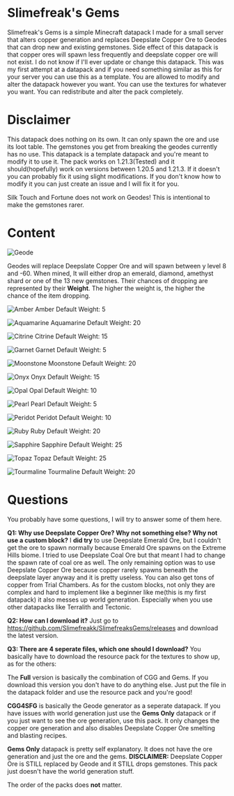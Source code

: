 # Slimefreak's Gems

Slimefreak's Gems is a simple Minecraft datapack I made for a small server that alters copper generation and replaces Deepslate Copper Ore to Geodes that can drop new and existing gemstones. Side effect of this datapack is that copper ores will spawn less frequently and deepslate copper ore will not exist.
I do not know if I'll ever update or change this datapack. This was my first attempt at a datapack and if you need something similar as this for your server you can use this as a template. You are allowed to modify and alter the datapack however you want. You can use the textures for whatever you want.
You can redistribute and alter the pack completely.

# Disclaimer
This datapack does nothing on its own. It can only spawn the ore and use its loot table. The gemstones you get from breaking the geodes currently has no use. This datapack is a template datapack and you're meant to modify it to use it. The pack works on 1.21.3(Tested) and it should(hopefully) work on versions between 1.20.5 and 1.21.3. If it doesn't you can probably fix it using slight modifications. If you don't know how to modify it you can just create an issue and I will fix it for you.

Silk Touch and Fortune does not work on Geodes! This is intentional to make the gemstones rarer.

# Content
![Geode](https://github.com/Slimefreakk/SlimefreaksGems/blob/main/pictures/geode200.png)

Geodes will replace Deepslate Copper Ore and will spawn between y level 8 and -60.
When mined, It will either drop an emerald, diamond, amethyst shard or one of the 13 new gemstones.
Their chances of dropping are represented by their **Weight**. The higher the weight is, the higher the chance of the item dropping.



![Amber](https://github.com/Slimefreakk/SlimefreaksGems/blob/main/pictures/amber200.png)
Amber
Default Weight: 5

![Aquamarine](https://github.com/Slimefreakk/SlimefreaksGems/blob/main/pictures/aquamarine200.png)
Aquamarine
Default Weight: 20

![Citrine](https://github.com/Slimefreakk/SlimefreaksGems/blob/main/pictures/citrine200.png)
Citrine
Default Weight: 15

![Garnet](https://github.com/Slimefreakk/SlimefreaksGems/blob/main/pictures/garnet200.png)
Garnet
Default Weight: 5

![Moonstone](https://github.com/Slimefreakk/SlimefreaksGems/blob/main/pictures/moonstone200.png)
Moonstone
Default Weight: 20

![Onyx](https://github.com/Slimefreakk/SlimefreaksGems/blob/main/pictures/onyx200.png)
Onyx
Default Weight: 15

![Opal](https://github.com/Slimefreakk/SlimefreaksGems/blob/main/pictures/opal200.png)
Opal
Default Weight: 10

![Pearl](https://github.com/Slimefreakk/SlimefreaksGems/blob/main/pictures/pearl200.png)
Pearl
Default Weight: 5

![Peridot](https://github.com/Slimefreakk/SlimefreaksGems/blob/main/pictures/peridot200.png)
Peridot
Default Weight: 10

![Ruby](https://github.com/Slimefreakk/SlimefreaksGems/blob/main/pictures/ruby200.png)
Ruby
Default Weight: 20

![Sapphire](https://github.com/Slimefreakk/SlimefreaksGems/blob/main/pictures/sapphire200.png)
Sapphire
Default Weight: 25

![Topaz](https://github.com/Slimefreakk/SlimefreaksGems/blob/main/pictures/topaz200.png)
Topaz
Default Weight: 25

![Tourmaline](https://github.com/Slimefreakk/SlimefreaksGems/blob/main/pictures/tourmaline200.png)
Tourmaline
Default Weight: 20


# Questions
You probably have some questions, I will try to answer some of them here.

**Q1: Why use Deepslate Copper Ore? Why not something else? Why not use a custom block?**
I **did try** to use Deepslate Emerald Ore, but I couldn't get the ore to spawn normally because Emerald Ore spawns on the Extreme Hills biome. I tried to use Deepslate Coal Ore but that meant I had to change the spawn rate of coal ore as well. The only remaining option was to use Deepslate Copper Ore because copper rarely spawns beneath the deepslate layer anyway and it is pretty useless. You can also get tons of copper from Trial Chambers. As for the custom blocks, not only they are complex and hard to implement like a beginner like me(this is my first datapack) it also messes up world generation. Especially when you use other datapacks like Terralith and Tectonic.


**Q2: How can I download it?**
Just go to https://github.com/Slimefreakk/SlimefreaksGems/releases and download the latest version.


**Q3: There are 4 seperate files, which one should I download?**
You basically have to download the resource pack for the textures to show up, as for the others:

The **Full** version is basically the combination of CGG and Gems. If you download this version you don't have to do anything else. Just put the file in the datapack folder and use the resource pack and you're good!

**CGG4SFG** is basically the Geode generator as a seperate datapack. If you have issues with world generation just use the **Gems Only** datapack or if you just want to see the ore generation, use this pack.
It only changes the copper ore generation and also disables Deepslate Copper Ore smelting and blasting recipes.

**Gems Only** datapack is pretty self explanatory. It does not have the ore generation and just the ore and the gems.
**DISCLAIMER:** Deepslate Copper Ore is STILL replaced by Geode and it STILL drops gemstones. This pack just doesn't have the world generation stuff.

The order of the packs does **not** matter.
